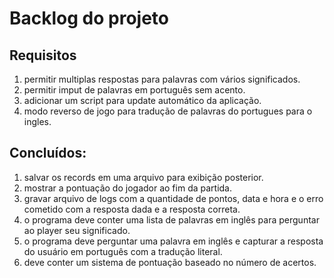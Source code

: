 # Backlog do projeto

## Requisitos

1. permitir multiplas respostas para palavras com vários significados.
1. permitir imput de palavras em português sem acento.
1. adicionar um script para update automático da aplicação.
1. modo reverso de jogo para tradução de palavras do portugues para o ingles.


## Concluídos:

1. salvar os records em uma arquivo para exibição posterior.
1. mostrar a pontuação do jogador ao fim da partida.
1. gravar arquivo de logs com a quantidade de pontos, data e hora e o erro cometido com a resposta dada e a resposta correta.
1. o programa deve conter uma lista de palavras em inglês para perguntar ao player seu significado.
1. o programa deve perguntar uma palavra em inglês e capturar a resposta do usuário em português com a tradução literal.
1. deve conter um sistema de pontuação baseado no número de acertos.